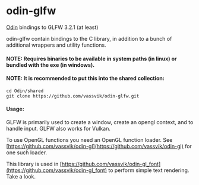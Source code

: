 # odin-glfw

[Odin](https://github.com/gingerBill/Odin) bindings to GLFW 3.2.1 (at least)

odin-glfw contain bindings to the C library, in addition to a bunch of additional wrappers and utility functions.

#### NOTE: Requires binaries to be available in system paths (in linux) or bundled with the exe (in windows).

#### NOTE: It is recommended to put this into the shared collection:
```
cd Odin/shared
git clone https://github.com/vassvik/odin-glfw.git
```


#### Usage:

GLFW is primarily used to create a window, create an opengl context, and to handle input. GLFW also works for Vulkan. 

To use OpenGL functions you need an OpenGL function loader. See [https://github.com/vassvik/odin-gl](https://github.com/vassvik/odin-gl) for one such loader. 

This library is used in [https://github.com/vassvik/odin-gl_font](https://github.com/vassvik/odin-gl_font) to perform simple text rendering. Take a look.